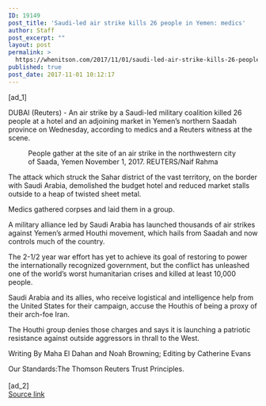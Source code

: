 ```yaml
---
ID: 19149
post_title: 'Saudi-led air strike kills 26 people in Yemen: medics'
author: Staff
post_excerpt: ""
layout: post
permalink: >
  https://whenitson.com/2017/11/01/saudi-led-air-strike-kills-26-people-in-yemen-medics/
published: true
post_date: 2017-11-01 10:12:17
---
```

 [ad_1]
<br><div data-reactid="31"><p data-reactid="32">DUBAI (Reuters) - An air strike by a Saudi-led military coalition killed 26 people at a hotel and an adjoining market in Yemen’s northern Saadah province on Wednesday, according to medics and a Reuters witness at the scene. </p><div class="PrimaryAsset_container_2pnvl" data-reactid="33"><div class="Image_container_1tVQo" data-reactid="34"><figure tabindex="-1" data-reactid="35"/><figcaption data-reactid="38"><span class="Image_caption_KoNH1" data-reactid="39">People gather at the site of an air strike in the northwestern city of Saada, Yemen November 1, 2017. REUTERS/Naif Rahma     </span></figcaption></div></div><p data-reactid="40">The attack which struck the Sahar district of the vast territory, on the border with Saudi Arabia, demolished the budget hotel and reduced market stalls outside to a heap of twisted sheet metal.  </p><p data-reactid="41">Medics gathered corpses and laid them in a group.  </p><p data-reactid="42">A military alliance led by Saudi Arabia has launched thousands of air strikes against Yemen’s armed Houthi movement, which hails from Saadah and now controls much of the country. </p><p data-reactid="43">The 2-1/2 year war effort has yet to achieve its goal of restoring to power the internationally recognized government, but the conflict has unleashed one of the world’s worst humanitarian crises and killed at least 10,000 people. </p><p data-reactid="44">Saudi Arabia and its allies, who receive logistical and intelligence help from the United States for their campaign, accuse the Houthis of being a proxy of their arch-foe Iran. </p><p data-reactid="45">The Houthi group denies those charges and says it is launching a patriotic resistance against outside aggressors in thrall to the West. </p><div class="Attribution_attribution_o4ojT" data-reactid="47"><p class="Attribution_content_27_rw" data-reactid="48">Writing By Maha El Dahan and Noah Browning; Editing by Catherine Evans</p></div><div class="ArticleBody_trustBadgeContainer_1_iEv" data-reactid="49"><span class="ArticleBody_trustBadgeTitle_3xFqc" data-reactid="50">Our Standards:</span><span class="trustBadgeUrl" data-reactid="51">The Thomson Reuters Trust Principles.</span></div></div>
<br>[ad_2]
<br><a href="http://feeds.reuters.com/~r/Reuters/worldNews/~3/VEA4zj4iEoE/saudi-led-air-strike-kills-26-people-in-yemen-medics-idUSKBN1D13Y7">Source link </a>